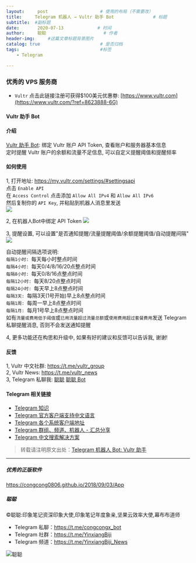 ```yaml
---
layout:     post                    # 使用的布局（不需要改）
title:     Telegram 机器人 → Vultr 助手 Bot               # 标题 
subtitle:  #副标题
date:       2020-07-13             # 时间
author:     聪聪                      # 作者
header-img:     #这篇文章标题背景图片
catalog: true                       # 是否归档
tags:                               #标签
    - Telegram

---
```


### 优秀的 VPS 服务商
* `Vultr` 
点击此链接注册可获得$100美元优惠劵: [https://www.vultr.com](https://www.vultr.com/?ref=8623888-6G)

#### Vultr 助手 Bot

#### 介绍
[Vultr 助手 Bot](https://t.me/vultr_helper_bot): 绑定 Vultr 账户 API Token, 查看账户和服务器基本信息<br/>
定时提醒 Vultr 账户的余额和流量不足信息, 可以自定义提醒阈值和提醒频率

#### 如何使用
1, 打开地址: <https://my.vultr.com/settings/#settingsapi><br/>
点击 `Enable API`<br/>
在 `Access Control` 点击添加 `Allow All IPv4` 和 `Allow All IPv6`<br/>
然后复制你的 `API Key`, 并粘贴到机器人消息里发送</br>
![](https://i.v2ex.co/FGCGA0AN.png)

2, 在机器人Bot中绑定 API Token
![](https://i.v2ex.co/U42nR528.jpeg)

3, 提醒设置, 可以设置"是否通知提醒/流量提醒阈值/余额提醒阈值/自动提醒间隔"
![](https://i.v2ex.co/B83qfEkJ.jpeg)

自动提醒间隔选项说明: <br/>
`每隔1小时: `每天每小时整点时间<br/>
`每隔4小时: `每天0/4/8/16/20点整点时间<br/>
`每隔8小时: `每天0/8/16点整点时间<br/>
`每隔12小时: `每天8/20点整点时间<br/>
`每隔24小时: `每天早上8点整点时间<br/>
`每隔3天: `每隔3天(1号开始)早上8点整点时间<br/>
`每隔1周: `每周一早上8点整点时间<br/>
`每隔1月: `每月1号早上8点整点时间<br/>
如有`流量或费用低于阈值`或`已用流量超过流量总额`或`使用费用超过套餐费用`发送 Telegram 私聊提醒消息, 否则不会发送通知提醒

4, 更多功能还在构思和升级中, 如果有好的建议和反馈可以告诉我, 谢谢!

#### 反馈
1, Vultr 中文社群: <https://t.me/vultr_group><br/>
2, Vultr News: <https://t.me/vultr_news><br/>
3, Telegram 私聊我: [聪聪](https://t.me/congcong) [聪聪 Bot](https://t.me/congcongx_bot)


#### Telegram 相关链接
* [Telegram 知识](https://congcong0806.github.io/2019/04/11/Telegram)
* [Telegram 官方客户端支持中文语言](https://congcong0806.github.io/2019/02/21/Telegram)
* [Telegram 各个系统客户端地址](https://congcong0806.github.io/2019/01/08/Telegram)
* [Telegram 群组、频道、机器人 - 汇总分享](https://congcong0806.github.io/2018/04/24/Telegram)
* [Telegram 中文搜索解决方案](https://congcong0806.github.io/2019/11/04/TelegramSearch)

> 转载请注明原文出处：[Telegram 机器人 Bot: Vultr 助手](https://congcong0806.github.io/2020/07/13/Vultr)

- - - -

##### 优秀的正版软件
<https://congcong0806.github.io/2018/09/03/App>

##### 聪聪
&copy;聪聪:印象笔记资深印象大使,印象笔记年度象亲,坚果云效率大使,幕布布道师

* Telegram 私聊：<https://t.me/congcongx_bot>
* Telegram 社群：<https://t.me/YinxiangBiji>
* Telegram 频道：<https://t.me/YinxiangBiji_News>

![聪聪](https://i.v2ex.co/3wc207g5.png)
